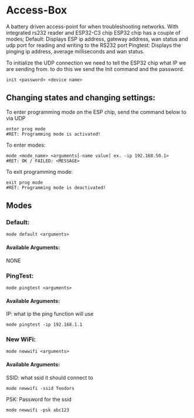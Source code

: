 # Access-Box
A battery driven access-point for when troubleshooting networks. With integrated rs232 reader and ESP32-C3 chip
ESP32 chip has a couple of modes;
Default: Displays ESP ip address, gateway address, wan status and udp port for reading and writing to the RS232 port
Pingtest: Displays the pinging ip address, average milliseconds and wan status.

To initialize the UDP connection we need to tell the ESP32 chip what IP we are sending from.
to do this we send the Init command and the password.

```
init <password> <device name>
```

## Changing states and changing settings:
To enter programming mode on the ESP chip, send the command below to via UDP 
```
enter prog mode
#RET: Programming mode is activated!
```
To enter modes:
```
mode <mode_name> <arguments[-name value] ex. -ip 192.168.50.1>
#RET: OK / FAILED: <MESSAGE>
```
To exit programming mode:
```
exit prog mode
#RET: Programming mode is deactivated!
```

## Modes
### Default:
```
mode default <arguments>
```
#### Available Arguments:
NONE
### PingTest:
```
mode pingtest <arguments>
```
#### Available Arguments:
IP: what ip the ping function will use
```
mode pingtest -ip 192.168.1.1
```
### New WiFi:
```
mode newwifi <arguments>
```
#### Available Arguments:
SSID: what ssid it should connect to
```
mode newwifi -ssid Teodors
```
PSK: Password for the ssid
```
mode newwifi -psk abc123
```

